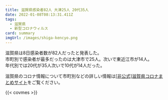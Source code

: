 ```yaml
---
title: 滋賀県感染者82人 大津25人 20代35人
date: 2022-01-08T08:13:31.411Z
tags:
  - 滋賀県
  - 新型コロナウィルス
card: summary
imgUrl: /images/shiga-kencyo.png
---
```

滋賀県は8日感染者数が82人だったと発表した。  
市町別で感染者が最多だったのは大津市で25人。次いで東近江市が14人。  
年代別では20代が35人次いで10代が14人だった。

滋賀県のコロナ情報について市町別などの詳しい情報は[[非公式]滋賀県コロナまとめサイト](https://stopcovid19-shiga.jp)をご覧ください。

{{< covmes >}}